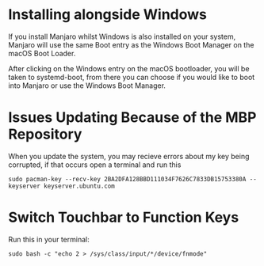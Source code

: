 # Installing alongside Windows

If you install Manjaro whilst Windows is also installed on your system, Manjaro will use the same Boot entry as the Windows Boot Manager on the macOS Boot Loader.

After clicking on the Windows entry on the macOS bootloader, you will be taken to systemd-boot, from there you can choose if you would like to boot into Manjaro or use the Windows Boot Manager.

# Issues Updating Because of the MBP Repository

When you update the system, you may recieve errors about my key being corrupted, if that occurs open a terminal and run this

```
sudo pacman-key --recv-key 2BA2DFA128BBD111034F7626C7833DB15753380A --keyserver keyserver.ubuntu.com
```

# Switch Touchbar to Function Keys

Run this in your terminal:

```
sudo bash -c "echo 2 > /sys/class/input/*/device/fnmode"
```
